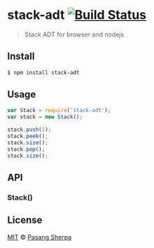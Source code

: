 # stack-adt [![Build Status](https://travis-ci.org/pasangsherpa/stack-adt.svg?branch=master)](https://travis-ci.org/pasangsherpa/stack-adt)

> Stack ADT for browser and nodejs


## Install

```bash
$ npm install stack-adt
```


## Usage

```js
var Stack = require('stack-adt');
var stack = new Stack();

stack.push(1);
stack.peek();
stack.size();
stack.pop();
stack.size();
```


## API

### Stack()



## License

[MIT](http://opensource.org/licenses/MIT) © [Pasang Sherpa](https://github.com/pasangsherpa)
